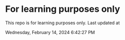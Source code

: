 # For learning purposes only
This repo is for learning purposes only.
Last updated at

Wednesday, February 14, 2024 6:42:27 PM

